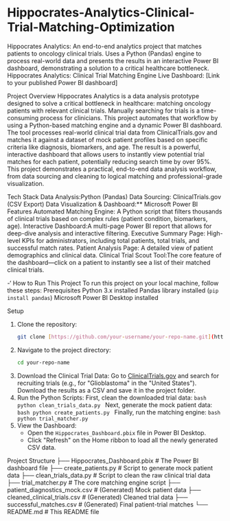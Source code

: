 # Hippocrates-Analytics-Clinical-Trial-Matching-Optimization
Hippocrates Analytics: An end-to-end analytics project that matches patients to oncology clinical trials. Uses a Python (Pandas) engine to process real-world data and presents the results in an interactive Power BI dashboard, demonstrating a solution to a critical healthcare bottleneck.
Hippocrates Analytics: Clinical Trial Matching Engine
Live Dashboard: [Link to your published Power BI dashboard]

 Project Overview
Hippocrates Analytics is a data analysis prototype designed to solve a critical bottleneck in healthcare: matching oncology patients with relevant clinical trials. Manually searching for trials is a time-consuming process for clinicians. This project automates that workflow by using a Python-based matching engine and a dynamic Power BI dashboard.
The tool processes real-world clinical trial data from ClinicalTrials.gov and matches it against a dataset of mock patient profiles based on specific criteria like diagnosis, biomarkers, and age. The result is a powerful, interactive dashboard that allows users to instantly view potential trial matches for each patient, potentially reducing search time by over 95%.
This project demonstrates a practical, end-to-end data analysis workflow, from data sourcing and cleaning to logical matching and professional-grade visualization.

Tech Stack
Data Analysis:Python (Pandas)
Data Sourcing: ClinicalTrials.gov (CSV Export)
Data Visualization & Dashboard:** Microsoft Power BI
Features
Automated Matching Engine: A Python script that filters thousands of clinical trials based on complex rules (patient condition, biomarkers, age).
Interactive Dashboard:A multi-page Power BI report that allows for deep-dive analysis and interactive filtering.
Executive Summary Page: High-level KPIs for administrators, including total patients, total trials, and successful match rates.
Patient Analysis Page: A detailed view of patient demographics and clinical data.
Clinical Trial Scout Tool:The core feature of the dashboard—click on a patient to instantly see a list of their matched clinical trials.

-‘
 How to Run This Project
To run this project on your local machine, follow these steps:
 Prerequisites
Python 3.x installed
 Pandas library installed (`pip install pandas`)
 Microsoft Power BI Desktop installed

Setup
1.  Clone the repository:
    ```bash
    git clone [https://github.com/your-username/your-repo-name.git](https://github.com/your-username/your-repo-name.git)
    ```
2.  Navigate to the project directory:
    ```bash
    cd your-repo-name
    ```
3.  Download the Clinical Trial Data:
    Go to [ClinicalTrials.gov](https://classic.clinicaltrials.gov/ct2/search) and search for recruiting trials (e.g., for "Glioblastoma" in the "United States").
     Download the results as a CSV and save it in the project folder.
4.  Run the Python Scripts:
    First, clean the downloaded trial data:
        ```bash
        python clean_trials_data.py
        ```
     Next, generate the mock patient data:
        ```bash
        python create_patients.py
        ```
    Finally, run the matching engine:
        ```bash
        python trial_matcher.py
        ```
5.  View the Dashboard:
    * Open the `Hippocrates_Dashboard.pbix` file in Power BI Desktop.
    * Click "Refresh" on the Home ribbon to load all the newly generated CSV data.


Project Structure
├── Hippocrates_Dashboard.pbix         # The Power BI dashboard file
├── create_patients.py                 # Script to generate mock patient data
├── clean_trials_data.py               # Script to clean the raw clinical trial data
├── trial_matcher.py                   # The core matching engine script
├── patient_diagnostics_mock.csv       # (Generated) Mock patient data
├── cleaned_clinical_trials.csv        # (Generated) Cleaned trial data
├── successful_matches.csv             # (Generated) Final patient-trial matches
└── README.md                          # This README file

